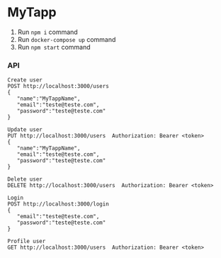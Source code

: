 # MyTapp



1. Run `npm i` command
2. Run `docker-compose up` command
3. Run `npm start` command

### API
```
Create user
POST http://localhost:3000/users
{
   "name":"MyTappName",
   "email":"teste@teste.com",
   "password":"teste@teste.com"
}
```

```
Update user
PUT http://localhost:3000/users  Authorization: Bearer <token>
{
   "name":"MyTappName",
   "email":"teste@teste.com",
   "password":"teste@teste.com"
}
```
```
Delete user
DELETE http://localhost:3000/users  Authorization: Bearer <token>
```

```
Login
POST http://localhost:3000/login 
{
   "email":"teste@teste.com",
   "password":"teste@teste.com"
}
```

```
Profile user
GET http://localhost:3000/users  Authorization: Bearer <token>
```
